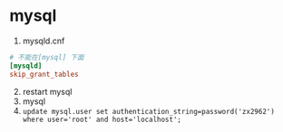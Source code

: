 <!--
 * @Author: zhaix
 * @Date: 2022-04-05 15:21:02
 * @LastEditTime: 2022-04-05 23:04:26
 * @LastEditors: Do not edit
 * @FilePath: \goodstudy\DB\MySql\setup\重设密码.md
 * @Description: 
-->
# mysql 
1. mysqld.cnf 
```conf
# 不能在[mysql] 下面
[mysqld]
skip_grant_tables
```
2. restart mysql
3. mysql
4. `update mysql.user set authentication_string=password('zx2962')   where user='root' and host='localhost';`